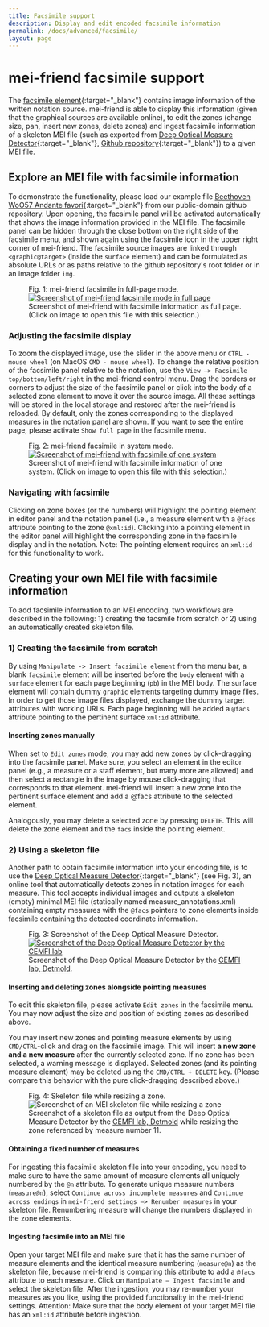 ```yaml
---
title: Facsimile support
description: Display and edit encoded facsimile information
permalink: /docs/advanced/facsimile/
layout: page 
---
```

# mei-friend facsimile support

The [facsimile element](https://music-encoding.org/guidelines/v4/elements/facsimile){:target="_blank"} contains image information of the written notation source. mei-friend is able to display this information (given that the graphical sources are available online), to edit the zones (change size, pan, insert new zones, delete zones) and ingest facsimile information of a skeleton MEI file (such as exported from [Deep Optical Measure Detector](https://measure-detector.edirom.de/){:target="_blank"}, [Github repository](https://github.com/OMR-Research/MeasureDetector){:target="_blank"}) to a given MEI file.

## Explore an MEI file with facsimile information
To demonstrate the functionality, please load our example file [Beethoven WoO57 Andante favori](https://mei-friend.mdw.ac.at/?notationOrientation=top&notationProportion=.6&facsimileOrientation=left&facsimileProportion=.45&breaks=line&file=https://raw.githubusercontent.com/trompamusic-encodings/Beethoven_Op76_BreitkopfHaertel/master/Beethoven_Op76-Breitkopf-Haertel.mei){:target="_blank"} from our public-domain github repository. Upon opening, the facsimile panel will be activated automatically that shows the image information provided in the MEI file. The facsimile panel can be hidden through the close bottom on the right side of the facsimile menu, and shown again using the facsimile icon in the upper right corner of mei-friend. The facsimile source images are linked through `<graphic@target>` (inside the `surface` element) and can be formulated as absolute URLs or as paths relative to the github repository's root folder or in an image folder `img`.

<figure class="figure">
    <div class="figure-title">Fig. 1: mei-friend facsimile in full-page mode.</div>
    <a href="https://mei-friend.mdw.ac.at/?notationOrientation=top&notationProportion=.6&facsimileOrientation=left&facsimileProportion=.45&breaks=encoded&file=https://raw.githubusercontent.com/trompamusic-encodings/Beethoven_Op76_BreitkopfHaertel/master/Beethoven_Op76-Breitkopf-Haertel.mei&select=mlzsrty" target="_blank">
        <img class="figure-img" src="{{ site.baseurl }}/assets/img/facsimile/facsimile-fullpage-screenshot.png" 
            alt="Screenshot of mei-friend facsimile mode in full page" />
    </a>
    <figcaption class="figure-caption">Screenshot of mei-friend with facsimile information as full page. (Click on image to open this file with this selection.)</figcaption>
</figure>

### Adjusting the facsimile display

To zoom the displayed image, use the slider in the above menu or `CTRL - mouse wheel` (on MacOS `CMD - mouse wheel`). To change the relative position of the facsimile panel relative to the notation, use the `View –> Facsimile top/bottom/left/right` in the mei-friend control menu. Drag the borders or corners to adjust the size of the facsimile panel or click into the body of a selected zone element to move it over the source image. All these settings will be stored in the local storage and restored after the mei-friend is reloaded. By default, only the zones corresponding to the displayed measures in the notation panel are shown. If you want to see the entire page, please activate `Show full page` in the facsimile menu.

<figure class="figure">
    <div class="figure-title">Fig. 2: mei-friend facsimile in system mode.</div>
    <a href="https://mei-friend.mdw.ac.at/?notationOrientation=top&notationProportion=.6&facsimileOrientation=top&facsimileProportion=.45&breaks=line&file=https://raw.githubusercontent.com/trompamusic-encodings/Beethoven_Op76_BreitkopfHaertel/master/Beethoven_Op76-Breitkopf-Haertel.mei&select=m5ds0e" target="_blank">
        <img class="figure-img" src="{{ site.baseurl }}/assets/img/facsimile/facsimile-system-screenshot.png" 
            alt="Screenshot of mei-friend with facsimile of one system" />
    </a>
    <figcaption class="figure-caption">Screenshot of mei-friend with facsimile information of one system. (Click on image to open this file with this selection.)</figcaption>
</figure>


### Navigating with facsimile

Clicking on zone boxes (or the numbers) will highlight the pointing element in editor panel and the notation panel (i.e., a measure element with a `@facs` attribute pointing to the zone `@xml:id`). 
Clicking into a pointing element in the editor panel will highlight the corresponding zone in the facsimile display and in the notation. 
Note: The pointing element requires an `xml:id` for this functionality to work.



## Creating your own MEI file with facsimile information

To add facsimile information to an MEI encoding, two workflows are described in the following: 1) creating the facsmile from scratch or 2) using an automatically created skeleton file.

### 1) Creating the facsimile from scratch

By using `Manipulate -> Insert facsimile element` from the menu bar, a blank `facsimile` element will be inserted before the `body` element with a `surface` element for each page beginning (`pb`) in the MEI body. The surface element will contain dummy `graphic` elements targeting dummy image files. In order to get those image files displayed, exchange the dummy target attributes with working URLs. Each page beginning will be added a `@facs` attribute pointing to the pertinent surface `xml:id` attribute.

#### Inserting zones manually

When set to `Edit zones` mode, you may add new zones by click-dragging into the facsimile panel. Make sure, you select an element in the editor panel (e.g., a measure or a staff element, but many more are allowed) and then select a rectangle in the image by mouse click-dragging that corresponds to that element. mei-friend will insert a new zone into the pertinent surface element and add a @facs attribute to the selected element.

Analogously, you may delete a selected zone by pressing `DELETE`. This will delete the zone element and the `facs` inside the pointing element. 

### 2) Using a skeleton file

Another path to obtain facsimile information into your encoding file, is to use the [Deep Optical Measure Detector](https://measure-detector.edirom.de/){:target="_blank"} (see Fig.&nbsp;3), an online tool that automatically detects zones in notation images for each measure. This tool accepts individual images and outputs a skeleton (empty) minimal MEI file (statically named <span class="code">measure_annotations.xml</span>) containing empty measures with the `@facs` pointers to zone elements inside facsimile containing the detected coordinate information. 

<figure class="figure">
    <div class="figure-title">Fig.&nbsp;3: Screenshot of the Deep Optical Measure Detector.</div>
    <a href="https://measure-detector.edirom.de/" target="_blank">
       <img class="figure-img" src="{{ site.baseurl }}/assets/img/facsimile/DOMD-screenshot.png" 
        alt="Screenshot of the Deep Optical Measure Detector by the CEMFI lab" />
    </a>
    <figcaption class="figure-caption">Screenshot of the Deep Optical Measure Detector by the <a href="http://www.cemfi.de/" target="_blank">CEMFI lab, Detmold</a>. </figcaption>
</figure>


#### Inserting and deleting zones alongside pointing measures

To edit this skeleton file, please activate `Edit zones` in the facsimile menu. You may now adjust the size and position of existing zones as described above. 

You may insert new zones and pointing measure elements by using `CMD/CTRL`-click and drag on the facsimile image. This will insert **a new zone and a new measure** after the currently selected zone. If no zone has been selected, a warning message is displayed. Selected zones (and its pointing measure element) may be deleted using the `CMD/CTRL + DELETE` key. (Please compare this behavior with the pure click-dragging described above.)

<figure class="figure">
    <div class="figure-title">Fig.&nbsp;4: Skeleton file while resizing a zone.</div>
    <img class="figure-img" src="{{ site.baseurl }}/assets/img/facsimile/facsimile-skeleton-file-edit.png" 
        alt="Screenshot of an MEI skeleton file while resizing a zone" />
    <figcaption class="figure-caption">Screenshot of a skeleton file as output from the Deep Optical Measure Detector by the
        <a href="http://www.cemfi.de/" target="_blank">CEMFI lab, Detmold</a> while resizing the zone referenced by measure number 11. </figcaption>
</figure>

#### Obtaining a fixed number of measures

For ingesting this facsimile skeleton file into your encoding, you need to make sure to have the same amount of measure elements all uniquely numbered by the `@n` attribute. 
To generate unique measure numbers (`measure@n`), select `Continue across incomplete measures` and `Continue across endings` in `mei-friend settings –> Renumber measures` in your skeleton file. 
Renumbering measure will change the numbers displayed in the zone elements.

#### Ingesting facsimile into an MEI file

Open your target MEI file and make sure that it has the same number of measure elements and the identical measure numbering (`measure@n`) as the skeleton file, because mei-friend is comparing this attribute to add a `@facs` attribute to each measure. Click on `Manipulate – Ingest facsimile` and select the skeleton file. After the ingestion, you may re-number your measures as you like, using the provided functionality in the mei-friend settings. Attention: Make sure that the body element of your target MEI file has an `xml:id` attribute before ingestion.

